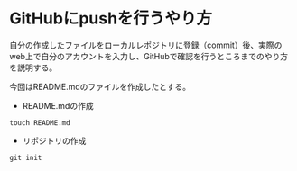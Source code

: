 # GitHubにpushを行うやり方  

自分の作成したファイルをローカルレポジトリに登録（commit）後、実際のweb上で自分のアカウントを入力し、GitHubで確認を行うところまでのやり方を説明する。  

今回はREADME.mdのファイルを作成したとする。
* README.mdの作成  
```php:terminal  
touch README.md  
```  
* リポジトリの作成  
```php:terminal  
git init  
```

